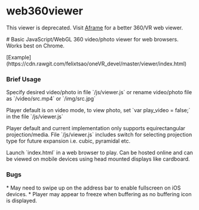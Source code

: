 # web360viewer

This viewer is deprecated. Visit [Aframe](https://aframe.io) for a better 360/VR web viewer.
<p>
#
Basic JavaScript/WebGL 360 video/photo viewer for web browsers. Works best on Chrome.
<p>
[Example](https://cdn.rawgit.com/felixtsao/oneVR_devel/master/viewer/index.html)

<h3> Brief Usage </h3>
Specify desired video/photo in file `/js/viewer.js` or rename video/photo file as `/video/src.mp4` or `/img/src.jpg`
<p>
Player default is on video mode, to view photo, set `var play_video = false;` in the file `/js/viewer.js`
<p>
Player default and current implementation only supports equirectangular projection/media. File `/js/viewer.js` includes switch for selecting projection type for future expansion i.e. cubic, pyramidal etc.
<p>
Launch `index.html` in a web browser to play. Can be hosted online and can be viewed on mobile devices using head mounted displays like cardboard.

<h3> Bugs </h3>
* May need to swipe up on the address bar to enable fullscreen on iOS devices.
* Player may appear to freeze when buffering as no buffering icon is displayed.
